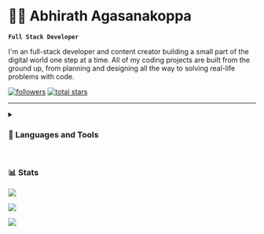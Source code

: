 # 👨‍💻 Abhirath Agasanakoppa

**`Full Stack Developer`**

I'm an full-stack developer and content creator building a small part of the digital world one step at a time. All of my coding projects are built from the ground up, from planning and designing all the way to solving real-life problems with code.

   <p align="left">
      <a href="https://github.com/TalkativeDiv?tab=followers">
         <img alt="followers" title="Follow me on Github" src="https://custom-icon-badges.demolab.com/github/followers/ForrestKnight?color=236ad3&labelColor=1155ba&style=for-the-badge&logo=person-add&label=Follow&logoColor=white"/></a>
      <a href="https://github.com/TalkativeDiv?tab=repositories&sort=stargazers">
         <img alt="total stars" title="Total stars on GitHub" src="https://custom-icon-badges.demolab.com/github/stars/ForrestKnight?color=55960c&style=for-the-badge&labelColor=488207&logo=star"/></a>
   </p>

---

<details> <summary><h3>🧰 Languages and Tools</h3></summary>
<img src="https://img.shields.io/badge/react-%2320232a.svg?style=for-the-badge&logo=react&logoColor=%2361DAFB" alt="React">
<img src="https://img.shields.io/badge/vite-%23646CFF.svg?style=for-the-badge&logo=vite&logoColor=white" alt="Vite">
<img src="https://img.shields.io/badge/tailwindcss-%2338B2AC.svg?style=for-the-badge&logo=tailwind-css&logoColor=white" alt="Tailwind">
<img src="https://img.shields.io/badge/typescript-%23007ACC.svg?style=for-the-badge&logo=typescript&logoColor=white" alt="Typescript">
<img src="https://img.shields.io/badge/Next-black?style=for-the-badge&logo=next.js&logoColor=white" alt="NextJS">
<img src="https://img.shields.io/badge/SASS-hotpink.svg?style=for-the-badge&logo=SASS&logoColor=white" alt="Sass (SCSS)">
<img src="https://img.shields.io/badge/webpack-%238DD6F9.svg?style=for-the-badge&logo=webpack&logoColor=black" alt="Webpack">
<img src="https://img.shields.io/badge/bootstrap-%23563D7C.svg?style=for-the-badge&logo=bootstrap&logoColor=white" alt="Bootstrap">
<img src="https://img.shields.io/badge/chakra-%234ED1C5.svg?style=for-the-badge&logo=chakraui&logoColor=white" alt="Chakra UI">
<img src="https://img.shields.io/badge/styled--components-DB7093?style=for-the-badge&logo=styled-components&logoColor=white" alt="Styled Components">
<img src="https://img.shields.io/badge/node.js-6DA55F?style=for-the-badge&logo=node.js&logoColor=white" alt="Node.JS">
<img src="https://img.shields.io/badge/Visual%20Studio%20Code-0078d7.svg?style=for-the-badge&logo=visual-studio-code&logoColor=white" alt="VSCode">
<img src="https://img.shields.io/badge/NeoVim-%2357A143.svg?&style=for-the-badge&logo=neovim&logoColor=white" alt="Neovim">
</details>

<br />

### 📊 Stats

![](https://github-readme-stats.vercel.app/api?username=TalkativeDiv&theme=github_dark&hide_border=true&include_all_commits=false&count_private=false)
<br/>

![](https://github-readme-streak-stats.herokuapp.com/?user=TalkativeDiv&theme=github-dark-blue&hide_border=true)
<br/>

![](https://github-readme-stats.vercel.app/api/top-langs/?username=TalkativeDiv&theme=github_dark&hide_border=true&include_all_commits=false&count_private=false&layout=compact)

<!-- ![GitHub Streak](https://streak-stats.demolab.com?user=ForrestKnight&theme=gruvbox&border_radius=4.5) -->

#

